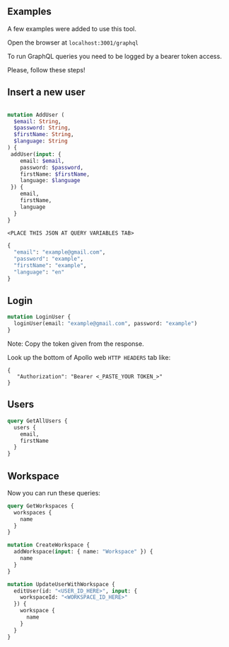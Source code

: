 ## Examples

A few examples were added to use this tool.

Open the browser at `localhost:3001/graphql`

To run GraphQL queries you need to be logged by a bearer token access.

Please, follow these steps!

## Insert a new user

```graphql

mutation AddUser (
  $email: String,
  $password: String,
  $firstName: String,
  $language: String
) {
 addUser(input: {
    email: $email,
    password: $password,
    firstName: $firstName,
    language: $language
 }) {
    email,
  	firstName,
  	language
  } 
}

<PLACE THIS JSON AT QUERY VARIABLES TAB>

{
  "email": "example@gmail.com",
  "password": "example",
  "firstName": "example",
  "language": "en"
}
```

## Login

```graphql
mutation LoginUser {
  loginUser(email: "example@gmail.com", password: "example")
}
```

Note: Copy the token given from the response.

Look up the bottom of Apollo web `HTTP HEADERS` tab like:

```json5
{
   "Authorization": "Bearer <_PASTE_YOUR TOKEN_>"
}
```

## Users
```graphql
query GetAllUsers {
  users {
    email,
    firstName
  }
}
```

## Workspace
Now you can run these queries:

```graphql
query GetWorkspaces {
  workspaces {
    name
  }
}

mutation CreateWorkspace {
  addWorkspace(input: { name: "Workspace" }) {
    name
  }
}

mutation UpdateUserWithWorkspace {
  editUser(id: "<USER_ID_HERE>", input: {
    workspaceId: "<WORKSPACE_ID_HERE>"
  }) {
    workspace {
      name
    } 
  }
}
```
